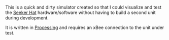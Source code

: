 This is a quick and dirty simulator created so that I could visualize and test the [Seeker Hat](https://github.com/JohnPetersen/Seeker_Hats) hardware/software without having to build a second unit during development.

It is written in [Processing](https://processing.org/) and requires an xBee connection to the unit under test.
